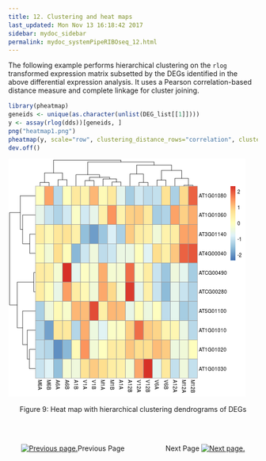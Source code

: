 ```yaml
---
title: 12. Clustering and heat maps
last_updated: Mon Nov 13 16:18:42 2017
sidebar: mydoc_sidebar
permalink: mydoc_systemPipeRIBOseq_12.html
---
```


The following example performs hierarchical clustering on the `rlog` transformed expression matrix subsetted by the DEGs identified in the 
above differential expression analysis. It uses a Pearson correlation-based distance measure and complete linkage for cluster joining.


```r
library(pheatmap)
geneids <- unique(as.character(unlist(DEG_list[[1]])))
y <- assay(rlog(dds))[geneids, ]
png("heatmap1.png")
pheatmap(y, scale="row", clustering_distance_rows="correlation", clustering_distance_cols="correlation")
dev.off()
```

![](./pages/mydoc/systemPipeRIBOseq_files/heatmap1.png)
<div align="center">Figure 9: Heat map with hierarchical clustering dendrograms of DEGs</div>

<br><br><center><a href="mydoc_systemPipeRIBOseq_11.html"><img src="images/left_arrow.png" alt="Previous page."></a>Previous Page &nbsp; &nbsp; &nbsp; &nbsp; &nbsp; &nbsp; &nbsp; &nbsp; &nbsp; &nbsp; Next Page
<a href="mydoc_systemPipeRIBOseq_13.html"><img src="images/right_arrow.png" alt="Next page."></a></center>
